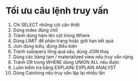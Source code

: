 # Tối ưu câu lệnh truy vấn

1. Chỉ SELECT những cột cần thiết
2. Dùng index đúng chỗ
3. Tránh dùng hàm lên cột trong Where
4. Dùng LIMIT để phân trang hoặc giới hạn kết quả
5. Join đúng kiểu, đúng điều kiện
6. Tránh subquery lồng quá sâu, dùng JOIN thay
7. Dùng các bảng tạm / materialized view nếu truy vấn nặng
8. Tránh OR trong WHERE dùng UNION ALL nếu được
9. Luôn kiểm tra bằng EXPLAIN/ EXPLAIN ANALYST
10. Dùng Catching nếu truy vấn lặp lại nhiều lần
